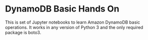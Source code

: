 # DynamoDB Basic Hands On

This is set of Jupyter notebooks to learn Amazon DynamoDB basic operations. It works in any version of Python 3 and the only required package is boto3.